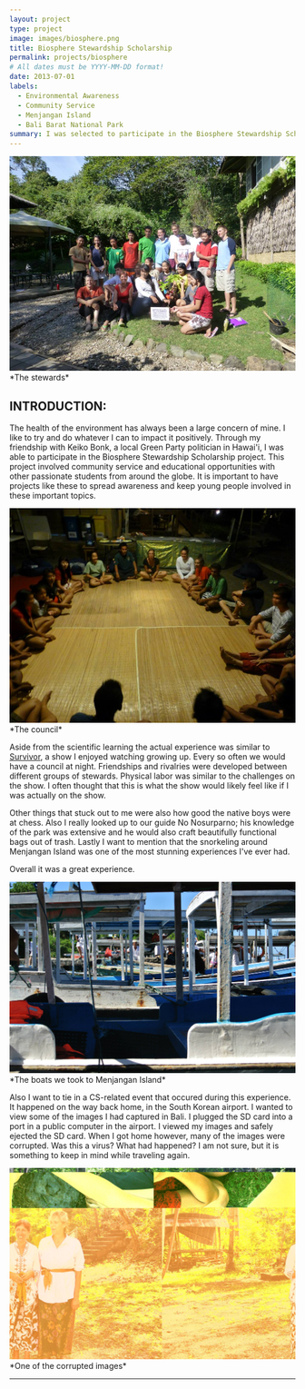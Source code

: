 ```yaml
---
layout: project
type: project
image: images/biosphere.png
title: Biosphere Stewardship Scholarship
permalink: projects/biosphere
# All dates must be YYYY-MM-DD format!
date: 2013-07-01
labels:
  - Environmental Awareness
  - Community Service
  - Menjangan Island
  - Bali Barat National Park
summary: I was selected to participate in the Biosphere Stewardship Scholarship project in Bali Barat National Park.
---
```


<img class="ui image" src="../images/biospheregroup.jpg">
               *The stewards*

## INTRODUCTION:
The health of the environment has always been a large concern of mine. I like to try and do whatever I can to impact it positively. Through my friendship with Keiko Bonk, a local Green Party politician in Hawai'i, I was able to participate in the Biosphere Stewardship Scholarship project. This project involved community service and educational opportunities with other passionate students from around the globe. It is important to have projects like these to spread awareness and keep young people involved in these important topics. 

<img class="ui image" src="../images/biospherecouncil.jpg">
               *The council*

Aside from the scientific learning the actual experience was similar to [Survivor](https://en.wikipedia.org/wiki/Survivor_(American_TV_series)), a show I enjoyed watching growing up. Every so often we would have a council at night. Friendships and rivalries were developed between different groups of stewards. Physical labor was similar to the challenges on the show. I often thought that this is what the show would likely feel like if I was actually on the show. 

Other things that stuck out to me were also how good the native boys were at chess. Also I really looked up to our guide No Nosurparno; his knowledge of the park was extensive and he would also craft beautifully functional bags out of trash. Lastly I want to mention that the snorkeling around Menjangan Island was one of the most stunning experiences I've ever had.

Overall it was a great experience.

<img class="ui image" src="../images/biosphereboats.jpg">
               *The boats we took to Menjangan Island*

Also I want to tie in a CS-related event that occured during this experience. It happened on the way back home, in the South Korean airport. I wanted to view some of the images I had captured in Bali. I plugged the SD card into a port in a public computer in the airport. I viewed my images and safely ejected the SD card. When I got home however, many of the images were corrupted. Was this a virus? What had happened? I am not sure, but it is something to keep in mind while traveling again.

<img class="ui image" src="../images/biospherevirus.jpg">
               *One of the corrupted images*

***************************************************************************************


